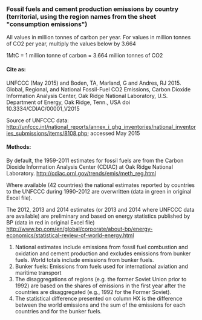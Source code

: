 ###  Fossil fuels and cement production emissions by country (territorial, using the region names from the sheet "consumption emissions")

All values in million tonnes of carbon per year. For values in million tonnes of CO2 per year, multiply the values below by 3.664

1MtC = 1 million tonne of carbon = 3.664 million tonnes of CO2

#### Cite as:

UNFCCC (May 2015) and Boden, TA, Marland, G and Andres, RJ 2015. Global, Regional, and National Fossil-Fuel CO2 Emissions, Carbon Dioxide Information Analysis Center, Oak Ridge National Laboratory, U.S. Department of Energy, Oak Ridge, Tenn., USA doi 10.3334/CDIAC/00001_V2015

Source of UNFCCC data:
<http://unfccc.int/national_reports/annex_i_ghg_inventories/national_inventories_submissions/items/8108.php>; accessed May 2015

#### Methods:

By default, the 1959-2011 estimates for fossil fuels are from the Carbon Dioxide Information Analysis Center (CDIAC) at Oak Ridge National Laboratory.  <http://cdiac.ornl.gov/trends/emis/meth_reg.html>

Where available (42 countries) the national estimates reported by countries to the UNFCCC during 1990-2012 are overwritten (data in green in original Excel file).

The 2012, 2013 and 2014 estimates (or 2013 and 2014 where UNFCCC data are available) are preliminary and based on energy statistics published by BP (data in red in original Excel file) <http://www.bp.com/en/global/corporate/about-bp/energy-economics/statistical-review-of-world-energy.html>

1. National estimates include emissions from fossil fuel combustion and oxidation and cement production and excludes emissions from bunker fuels. World totals include emissions from bunker fuels.
2. Bunker fuels: Emissions from fuels used for international aviation and maritime transport
3. The disaggregations of regions (e.g. the former Soviet Union prior to 1992) are based on the shares of emissions in the first year after the countries are disaggregated (e.g., 1992 for the Former Soviet).
4. The statistical difference presented on column HX is the difference between the world emissions and the sum of the emissions for each countries and for the bunker fuels.
